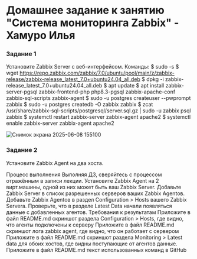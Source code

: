 # Домашнее задание к занятию "Система мониторинга Zabbix" - Хамуро Илья

### Задание 1

Установите Zabbix Server с веб-интерфейсом.
Команды:
$ sudo -s
$ wget https://repo.zabbix.com/zabbix/7.0/ubuntu/pool/main/z/zabbix-release/zabbix-release_latest_7.0+ubuntu24.04_all.deb
$ dpkg -i zabbix-release_latest_7.0+ubuntu24.04_all.deb
$ apt update
$ apt install zabbix-server-pgsql zabbix-frontend-php php8.3-pgsql zabbix-apache-conf zabbix-sql-scripts zabbix-agent
$ sudo -u postgres createuser --pwprompt zabbix
$ sudo -u postgres createdb -O zabbix zabbix
$ zcat /usr/share/zabbix-sql-scripts/postgresql/server.sql.gz | sudo -u zabbix psql zabbix
$ systemctl restart zabbix-server zabbix-agent apache2
$ systemctl enable zabbix-server zabbix-agent apache2

![Снимок экрана 2025-06-08 155100](https://github.com/user-attachments/assets/6fa7f33c-c100-4c9d-a88e-830a30450ff6)


### Задание 2

Установите Zabbix Agent на два хоста.

Процесс выполнения
Выполняя ДЗ, сверяйтесь с процессом отражённым в записи лекции.
Установите Zabbix Agent на 2 вирт.машины, одной из них может быть ваш Zabbix Server.
Добавьте Zabbix Server в список разрешенных серверов ваших Zabbix Agentов.
Добавьте Zabbix Agentов в раздел Configuration > Hosts вашего Zabbix Servera.
Проверьте, что в разделе Latest Data начали появляться данные с добавленных агентов.
Требования к результатам
Приложите в файл README.md скриншот раздела Configuration > Hosts, где видно, что агенты подключены к серверу
Приложите в файл README.md скриншот лога zabbix agent, где видно, что он работает с сервером
Приложите в файл README.md скриншот раздела Monitoring > Latest data для обоих хостов, где видны поступающие от агентов данные.
Приложите в файл README.md текст использованных команд в GitHub
